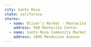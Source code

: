 ```yaml
---
city: Santa Rosa
state: california
stores:
  - name: Oliver's Market - Montecito
    address: 560 Montecito Center
  - name: Santa Rosa Community Market
    address: 1899 Mendocino Avenue
---
```

